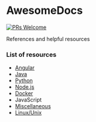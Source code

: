 # AwesomeDocs

[![PRs Welcome](https://img.shields.io/badge/PRs-welcome-brightgreen.svg?style=flat-square)](http://makeapullrequest.com)

References and helpful resources

### List of resources
* [Angular](angular.md)
* [Java](java.md)
* [Python](python.md)
* [Node.js](nodejs.md)
* [Docker](docker.md)
* JavaScript
* [Miscellaneous](misc.md)
* [Linux/Unix](linux.md)
